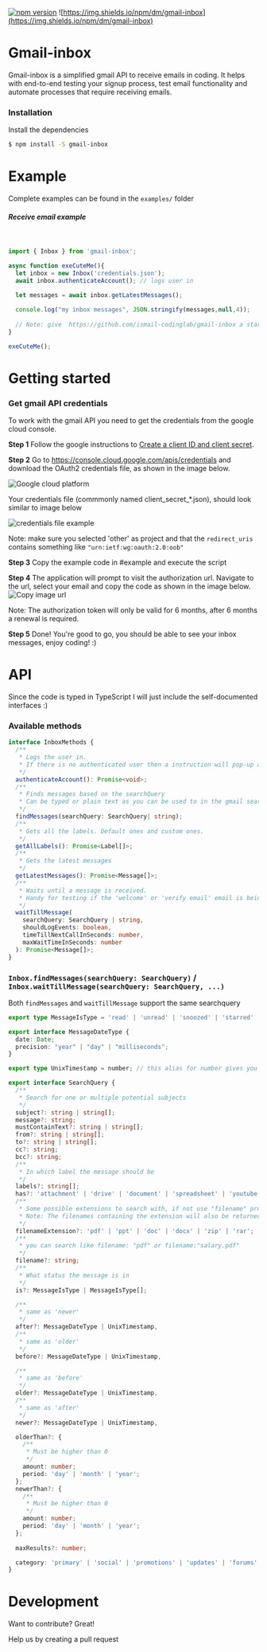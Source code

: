 [![npm version](https://badge.fury.io/js/gmail-inbox.svg)](https://badge.fury.io/js/gmail-inbox)
![https://img.shields.io/npm/dm/gmail-inbox](https://img.shields.io/npm/dm/gmail-inbox)

# Gmail-inbox

Gmail-inbox is a simplified gmail API to receive emails in coding. It helps with end-to-end testing your signup process, test email functionality and automate processes that require receiving emails.

### Installation

Install the dependencies 

```sh
$ npm install -S gmail-inbox
```

# Example

Complete examples can be found in the `examples/` folder

##### Receive email example
 &nbsp;
```javascript
import { Inbox } from 'gmail-inbox';

async function exeCuteMe(){
  let inbox = new Inbox('credentials.json');
  await inbox.authenticateAccount(); // logs user in
  
  let messages = await inbox.getLatestMessages();

  console.log("my inbox messages", JSON.stringify(messages,null,4));
  
  // Note: give  https://github.com/ismail-codinglab/gmail-inbox a star if it saved you time!
}

exeCuteMe();
```

# Getting started

### Get gmail API credentials

To work with the gmail API you need to get the credentials from the google cloud console.

**Step 1**
Follow the google instructions to [Create a client ID and client secret](https://developers.google.com/adwords/api/docs/guides/authentication#create_a_client_id_and_client_secret).

**Step 2**
Go to https://console.cloud.google.com/apis/credentials and download the OAuth2 credentials file, as shown in the image below.

![Google cloud platform](https://i.ibb.co/cF00Qxh/image.png)

Your credentials file (commmonly named client_secret_\*.json), should look similar to image below

![credentials file example](https://i.ibb.co/1stgn28/credentials.png)

Note: make sure you selected 'other' as project and that the `redirect_uris` contains something like `"urn:ietf:wg:oauth:2.0:oob"`

**Step 3** Copy the example code in #example and execute the script

**Step 4**
The application will prompt to visit the authorization url. Navigate to the url, select your email and copy the code as shown in the image below. 
![Copy image url](https://i.ibb.co/nrSf7rK/image.png)

Note: The authorization token will only be valid for 6 months, after 6 months a renewal is required.

**Step 5**
Done! You're good to go, you should be able to see your inbox messages, enjoy coding! :)

# API

Since the code is typed in TypeScript I will just include the self-documented interfaces :)

### Available methods

```typescript
interface InboxMethods {
  /**
   * Logs the user in. 
   * If there is no authenticated user then a instruction will pop-up and an input is required
   */
  authenticateAccount(): Promise<void>;
  /**
   * Finds messages based on the searchQuery
   * Can be typed or plain text as you can be used to in the gmail search-bar
   */
  findMessages(searchQuery: SearchQuery| string);
  /**
   * Gets all the labels. Default ones and custom ones.
   */
  getAllLabels(): Promise<Label[]>;
  /**
   * Gets the latest messages
   */
  getLatestMessages(): Promise<Message[]>;
  /**
   * Waits until a message is received. 
   * Handy for testing if the 'welcome' or 'verify email' email is being send within a time limit e.g. 60seconds
   */
  waitTillMessage(
    searchQuery: SearchQuery | string,
    shouldLogEvents: boolean,
    timeTillNextCallInSeconds: number,
    maxWaitTimeInSeconds: number
  ): Promise<Message[]>;
}
```

### `Inbox.findMessages(searchQuery: SearchQuery)` / `Inbox.waitTillMessage(searchQuery: SearchQuery, ...)`
Both `findMessages` and `waitTillMessage` support the same searchquery

```typescript
export type MessageIsType = 'read' | 'unread' | 'snoozed' | 'starred' | 'important';

export interface MessageDateType {
  date: Date;
  precision: "year" | "day" | "milliseconds";
}

export type UnixTimestamp = number; // this alias for number gives you a better autocomplete suggestion

export interface SearchQuery {
  /**
   * Search for one or multiple potential subjects
   */
  subject?: string | string[];
  message?: string;
  mustContainText?: string | string[];
  from?: string | string[];
  to?: string | string[];
  cc?: string;
  bcc?: string;
  /**
   * In which label the message should be
   */
  labels?: string[];
  has?: 'attachment' | 'drive' | 'document' | 'spreadsheet' | 'youtube' | 'presentation';
  /**
   * Some possible extensions to search with, if not use "filename" property with your extension. e.g. filename: "png"
   * Note: The filenames containing the extension will also be returned. E.g. 'filenameExtension:"pdf" will also return 'not-a-pdf.jpg'
   */
  filenameExtension?: 'pdf' | 'ppt' | 'doc' | 'docx' | 'zip' | 'rar';
  /**
   * you can search like filename: "pdf" or filename:"salary.pdf"
   */
  filename?: string;
  /**
   * What status the message is in
   */
  is?: MessageIsType | MessageIsType[];

  /**
   * same as 'newer'
   */
  after?: MessageDateType | UnixTimestamp,
  /**
   * same as 'older'
   */
  before?: MessageDateType | UnixTimestamp,

  /**
   * same as 'before'
   */
  older?: MessageDateType | UnixTimestamp,
  /**
   * same as 'after'
   */
  newer?: MessageDateType | UnixTimestamp,

  olderThan?: {
    /**
     * Must be higher than 0
     */
    amount: number;
    period: 'day' | 'month' | 'year';
  };
  newerThan?: {
    /**
     * Must be higher than 0
     */
    amount: number;
    period: 'day' | 'month' | 'year';
  };
  
  maxResults?: number;

  category: 'primary' | 'social' | 'promotions' | 'updates' | 'forums' | 'reservations' | 'purchases';
}
```

# Development

Want to contribute? Great!

Help us by creating a pull request
